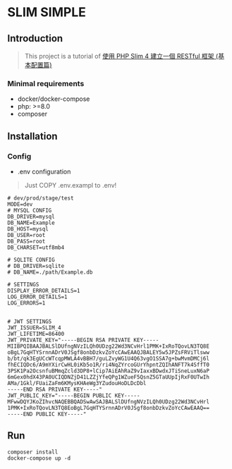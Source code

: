 # SLIM SIMPLE

## Introduction

> This project is a tutorial of [使用 PHP Slim 4 建立一個 RESTful 框架 (基本配置篇)](https://poabob.github.io/2022-07-28/Build-a-PHP-RESTful-Framework-using-Slim-4-Part1/)

### Minimal requirements

* docker/docker-compose
* php: >=8.0
* composer

## Installation

### Config


* .env configuration

> Just COPY .env.exampl to .env!

```
# dev/prod/stage/test
MODE=dev
# MYSQL CONFIG
DB_DRIVER=mysql
DB_NAME=Example
DB_HOST=mysql
DB_USER=root
DB_PASS=root
DB_CHARSET=utf8mb4

# SQLITE CONFIG
# DB_DRIVER=sqlite
# DB_NAME=./path/Example.db

# SETTINGS
DISPLAY_ERROR_DETAILS=1
LOG_ERROR_DETAILS=1
LOG_ERRORS=1


# JWT SETTINGS
JWT_ISSUER=SLIM_4
JWT_LIFETIME=86400
JWT_PRIVATE_KEY="-----BEGIN RSA PRIVATE KEY-----
MIIBPQIBAAJBALSlDUfngNVzILQh0UDzg22Wd3NCvHrl1PMK+IxRoTQovLN3TQ8E
oBgL7GqHTYSrnnADrV0JSgf8onbDzkvZoYcCAwEAAQJBALEY5w5JPZsFRViTlsww
b/bt/qk3EgUCcWTcqpMWLA4vBBH7/guLZvyWG1U4Q63vgO1SSA7g+bwMvmDMCj6l
fhECIQDc6/A9mYXirCwHL0iKb5o1R/ri4NqZYrcoGUrYhpntZQIhANFT7k4SffT0
3PSK1Pa2OcsnfuBMmqZcld3DP8+lCip7AiEAhRaZ9vIaxxBDwdxJTiSneLuxN6aP
6mGex0hdX43PA0UCIQDNZjD41LZZjYfeQPg1WZueF5QsnZ5GTaUUpIjRxF0UTwIh
AMa/1Gkl/FUaiZaFm6KMysKHAeWg3YZudouHoDLDcDbl
-----END RSA PRIVATE KEY-----"
JWT_PUBLIC_KEY="-----BEGIN PUBLIC KEY-----
MFwwDQYJKoZIhvcNAQEBBQADSwAwSAJBALSlDUfngNVzILQh0UDzg22Wd3NCvHrl
1PMK+IxRoTQovLN3TQ8EoBgL7GqHTYSrnnADrV0JSgf8onbDzkvZoYcCAwEAAQ==
-----END PUBLIC KEY-----"
```

## Run

```
composer install
docker-compose up -d
```

